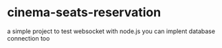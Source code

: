 # cinema-seats-reservation
a simple project to test websocket with node.js you can implent database connection too
